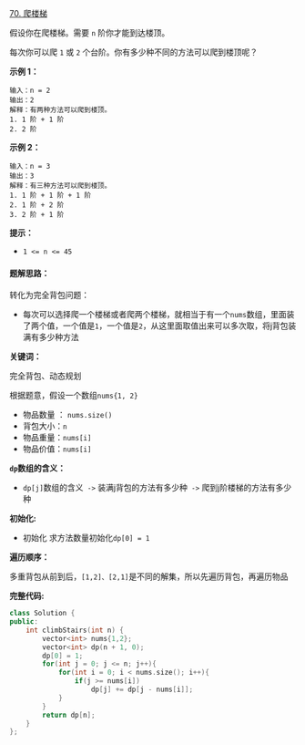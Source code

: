 [70. 爬楼梯](https://leetcode.cn/problems/climbing-stairs/#)

假设你在爬楼梯。需要 `n` 阶你才能到达楼顶。

每次你可以爬 `1` 或 `2` 个台阶。你有多少种不同的方法可以爬到楼顶呢？

**示例 1：**

```
输入：n = 2
输出：2
解释：有两种方法可以爬到楼顶。
1. 1 阶 + 1 阶
2. 2 阶
```

**示例 2：**

```
输入：n = 3
输出：3
解释：有三种方法可以爬到楼顶。
1. 1 阶 + 1 阶 + 1 阶
2. 1 阶 + 2 阶
3. 2 阶 + 1 阶
```

**提示：**

- `1 <= n <= 45`

#### **题解思路：**

转化为完全背包问题：

- 每次可以选择爬一个楼梯或者爬两个楼梯，就相当于有一个`nums`数组，里面装了两个值，一个值是`1`，一个值是`2`，从这里面取值出来可以多次取，将j背包装满有多少种方法

**关键词：**

完全背包、动态规划

根据题意，假设一个数组`nums{1, 2}`

- 物品数量 ： `nums.size()`
- 背包大小：`n`
- 物品重量：`nums[i]`
- 物品价值：`nums[i]`

**`dp`数组的含义：**

- `dp[j]`数组的含义` ->` 装满j背包的方法有多少种` ->` 爬到j阶楼梯的方法有多少种

**初始化:**

-  初始化 求方法数量初始化`dp[0] = 1`

**遍历顺序：**

多重背包从前到后，`[1,2]、[2,1]`是不同的解集，所以先遍历背包，再遍历物品

**完整代码:**

```c++
class Solution {
public:
    int climbStairs(int n) {
        vector<int> nums{1,2};
        vector<int> dp(n + 1, 0);
        dp[0] = 1;
        for(int j = 0; j <= n; j++){
            for(int i = 0; i < nums.size(); i++){
                if(j >= nums[i])
                    dp[j] += dp[j - nums[i]];
            }
        }
        return dp[n];
    }
};
```

